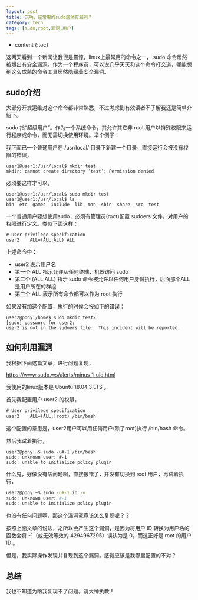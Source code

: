 ```yaml
---
layout: post
title: 天呐，经常用的sudo居然有漏洞？
category: tech
tags: [sudo,root,漏洞,用户]
---
```


* content
{:toc}

这两天看到一个新闻让我很是震惊，linux上最常用的命令之一， sudo 命令居然被爆出有安全漏洞。作为一个程序员，可以说几乎天天和这个命令打交道，哪能想到这么成熟的命令工具居然隐藏着安全漏洞。


## sudo介绍
大部分开发运维对这个命令都非常熟悉，不过考虑到有效读者不了解我还是简单介绍下。

sudo 指“超级用户”。作为一个系统命令，其允许其它非 root 用户以特殊权限来运行程序或命令，而无需切换使用环境。举个例子：

我下面已一个普通用户在 /usr/local/ 目录下新建一个目录，直接运行会报没有权限的错误，
```
user1@user1:/usr/local$ mkdir test
mkdir: cannot create directory ‘test’: Permission denied
```

必须要这样才可以，
```
user1@user1:/usr/local$ sudo mkdir test
user1@user1:/usr/local$ ls
bin  etc  games  include  lib  man  sbin  share  src  test
```

一个普通用户要想使用sudo，必须有管理员(root)配置 sudoers 文件，对用户的权限进行定义。类似下面这样：

```
# User privilege specification
user2    ALL=(ALL:ALL) ALL
```

上述命令中：

* user2 表示用户名
* 第一个 ALL 指示允许从任何终端、机器访问 sudo
* 第二个 (ALL:ALL) 指示 sudo 命令被允许以任何用户身份执行，后面那个ALL是用户所在的群组
* 第三个 ALL 表示所有命令都可以作为 root 执行

如果没有加这个配置，执行的时候会报如下的错误：
```
user2@pony:/home$ sudo mkdir test2
[sudo] password for user2: 
user2 is not in the sudoers file.  This incident will be reported.
```

## 如何利用漏洞

我根据下面这篇文章，进行问题复现，

https://www.sudo.ws/alerts/minus_1_uid.html

我使用的linux版本是 Ubuntu 18.04.3 LTS 。

首先我配置用户 user2 的权限，

```xml
# User privilege specification
user2    ALL=(ALL,!root) /bin/bash
```

这个配置的意思是，user2用户可以用任何用户(除了root)执行 /bin/bash 命令。

然后我试着执行，

```
user2@pony:~$ sudo -u#-1 /bin/bash
sudo: unknown user: #-1
sudo: unable to initialize policy plugin
```
什么鬼，好像没有啥问题啊，直接报错了，并没有切换到 root 用户，再试着执行，

```bash
user2@pony:~$ sudo -u#-1 id -u
sudo: unknown user: #-1
sudo: unable to initialize policy plugin
```
也没有任何问题啊，那这个漏洞究竟该怎么复现呢？？

按照上面文章的说法，之所以会产生这个漏洞，是因为将用户 ID 转换为用户名的函数会将 -1（或无效等效的 4294967295）误认为是 0，而这正好是 root 的用户 ID 。

但是，我实际操作发现并复现到这个漏洞。感觉应该是我哪里配置的不对？


## 总结

我也不知道为啥我复现不了问题。请大神执教！
